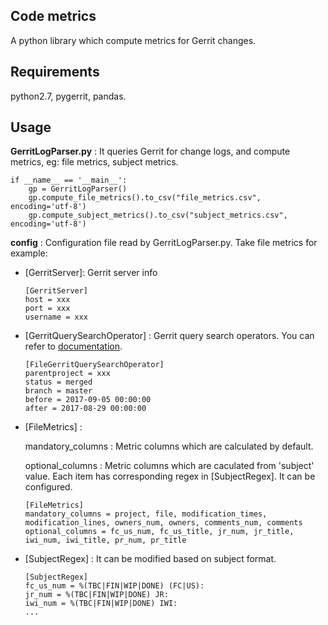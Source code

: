 ## Code metrics
A python library which compute metrics for Gerrit changes.

## Requirements
python2.7, pygerrit, pandas.

## Usage
**GerritLogParser.py** : It queries Gerrit for change logs, and compute metrics, eg: file metrics, subject metrics.

    if __name__ == '__main__':
        gp = GerritLogParser()
        gp.compute_file_metrics().to_csv("file_metrics.csv", encoding='utf-8')
        gp.compute_subject_metrics().to_csv("subject_metrics.csv", encoding='utf-8')

**config** : Configuration file read by GerritLogParser.py. Take file metrics for example:
* [GerritServer]: Gerrit server info

      [GerritServer]
      host = xxx
      port = xxx
      username = xxx

* [GerritQuerySearchOperator] : Gerrit query search operators. You can refer to [documentation](https://review.openstack.org/Documentation/user-search.html).

      [FileGerritQuerySearchOperator]
      parentproject = xxx
      status = merged
      branch = master
      before = 2017-09-05 00:00:00
      after = 2017-08-29 00:00:00

* [FileMetrics] :

    mandatory_columns : Metric columns which are calculated by default.

    optional_columns : Metric columns which are caculated from 'subject' value. Each item has corresponding regex in [SubjectRegex]. It can be configured.

      [FileMetrics]
      mandatory_columns = project, file, modification_times, modification_lines, owners_num, owners, comments_num, comments
      optional_columns = fc_us_num, fc_us_title, jr_num, jr_title, iwi_num, iwi_title, pr_num, pr_title

* [SubjectRegex] : It can be modified based on subject format.

      [SubjectRegex]
      fc_us_num = %(TBC|FIN|WIP|DONE) (FC|US):
      jr_num = %(TBC|FIN|WIP|DONE) JR:
      iwi_num = %(TBC|FIN|WIP|DONE) IWI:
      ...
